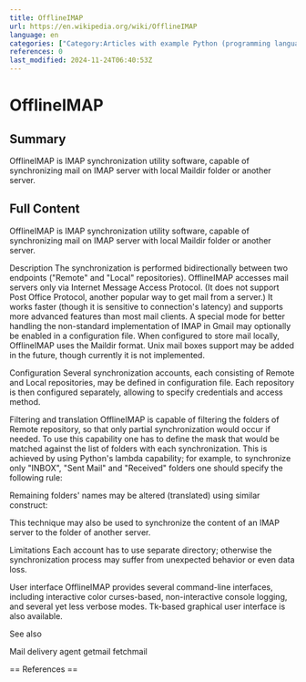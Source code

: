 ```yaml
---
title: OfflineIMAP
url: https://en.wikipedia.org/wiki/OfflineIMAP
language: en
categories: ["Category:Articles with example Python (programming language) code", "Category:Data synchronization", "Category:Free email software", "Category:Free software programmed in Python", "Category:Software that uses Tk (software)", "Category:Use mdy dates from September 2012"]
references: 0
last_modified: 2024-11-24T06:40:53Z
---
```


# OfflineIMAP

## Summary

OfflineIMAP is  IMAP synchronization utility software, capable of synchronizing mail on IMAP server with local Maildir folder or another server.

## Full Content

OfflineIMAP is  IMAP synchronization utility software, capable of synchronizing mail on IMAP server with local Maildir folder or another server.

Description
The synchronization is performed bidirectionally between two endpoints ("Remote" and "Local" repositories).
OfflineIMAP accesses mail servers only via Internet Message Access Protocol. (It does not support Post Office Protocol, another popular way to get mail from a server.) It works faster (though it is sensitive to connection's latency) and supports more advanced features than most mail clients. A special mode for better handling the non-standard implementation of IMAP in Gmail may optionally be enabled in a configuration file.
When configured to store mail locally, OfflineIMAP uses the Maildir format. Unix mail boxes support may be added in the future, though currently it is not implemented.

Configuration
Several synchronization accounts, each consisting of Remote and Local repositories, may be defined in configuration file. Each repository is then configured separately, allowing to specify credentials and access method.

Filtering and translation
OfflineIMAP is capable of filtering the folders of Remote repository, so that only partial synchronization would occur if needed. To use this capability one has to define the mask that would be matched against the list of folders with each synchronization. This is achieved by using Python's lambda capability; for example, to synchronize only "INBOX", "Sent Mail" and "Received" folders one should specify the following rule:

Remaining folders' names may be altered (translated) using similar construct:

This technique may also be used to synchronize the content of an IMAP server to the folder of another server.

Limitations
Each account has to use separate directory; otherwise the synchronization process may suffer from unexpected behavior or even data loss.

User interface
OfflineIMAP provides several command-line interfaces, including interactive color curses-based, non-interactive console logging, and several yet less verbose modes. Tk-based graphical user interface is also available.

See also

Mail delivery agent
getmail
fetchmail


== References ==
